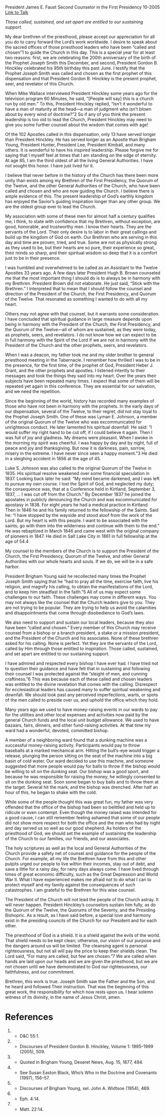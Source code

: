 President James E. Faust
Second Counselor in the First Presidency
10-2005
[Link to Talk](https://www.churchofjesuschrist.org/study/general-conference/2005/10/called-and-chosen?lang=eng)

_Those called, sustained, and set apart are entitled to our sustaining support._

My dear brethren of the priesthood, please accept our appreciation for all you do to carry forward the Lord’s work worldwide. I desire to speak about the sacred offices of those priesthood leaders who have been “called and chosen”1 to guide the Church in this day. This is a special year for at least two reasons: first, we are celebrating the 200th anniversary of the birth of the Prophet Joseph Smith this December, and second, President Gordon B. Hinckley celebrated his 95th birthday this past June. I testify that the Prophet Joseph Smith was called and chosen as the first prophet of this dispensation and that President Gordon B. Hinckley is the present prophet, seer, and revelator of this Church.

When Mike Wallace interviewed President Hinckley some years ago for the television program 60 Minutes, he said, “[People will say] this is a church run by old men.” To this, President Hinckley replied, “Isn’t it wonderful to have a man of maturity at the head—a man of judgment who isn’t blown about by every wind of doctrine?”2 So if any of you think the present leadership is too old to lead the Church, President Hinckley may need to give you some further counsel about the wisdom that comes with age!

Of the 102 Apostles called in this dispensation, only 13 have served longer than President Hinckley. He has served longer as an Apostle than Brigham Young, President Hunter, President Lee, President Kimball, and many others. It is wonderful to have his inspired leadership. Please forgive me for saying that I myself feel at times that I am standing on the edge of eternity. At age 85, I am the third oldest of all the living General Authorities. I have not sought this honor. I have just lived for it.

I believe that never before in the history of the Church has there been more unity than exists among my Brethren of the First Presidency, the Quorum of the Twelve, and the other General Authorities of the Church, who have been called and chosen and who are now guiding the Church. I believe there is ample evidence of this. The present leadership of God’s earthly kingdom has enjoyed the Savior’s guiding inspiration longer than any other group. We are the oldest group ever to lead the Church.

My association with some of these men for almost half a century qualifies me, I think, to state with confidence that my Brethren, without exception, are good, honorable, and trustworthy men. I know their hearts. They are the servants of the Lord. Their only desire is to labor in their great callings and build up the kingdom of God on earth. Our Brethren who are serving in this day and time are proven, tried, and true. Some are not as physically strong as they used to be, but their hearts are so pure, their experience so great, their minds so sharp, and their spiritual wisdom so deep that it is a comfort just to be in their presence.

I was humbled and overwhelmed to be called as an Assistant to the Twelve Apostles 33 years ago. A few days later President Hugh B. Brown counseled me that the most important thing I should do is to always be in harmony with my Brethren. President Brown did not elaborate. He just said, “Stick with the Brethren.” I interpreted that to mean that I should follow the counsel and direction of the President of the Church, the First Presidency, and Quorum of the Twelve. That resonated as something I wanted to do with all my heart.

Others may not agree with that counsel, but it warrants some consideration. I have concluded that spiritual guidance in large measure depends upon being in harmony with the President of the Church, the First Presidency, and the Quorum of the Twelve—all of whom are sustained, as they were today, as prophets, seers, and revelators. I do not know how we can expect to be in full harmony with the Spirit of the Lord if we are not in harmony with the President of the Church and the other prophets, seers, and revelators.

When I was a deacon, my father took me and my older brother to general priesthood meeting in the Tabernacle. I remember how thrilled I was to be in the presence, for the first time, of the prophet of God, President Heber J. Grant, and the other prophets and apostles. I listened intently to their messages and took the things they said into my heart. Over the years their subjects have been repeated many times. I expect that some of them will be repeated yet again in this conference. They are essential for our salvation, and we need the repetition.

Since the beginning of the world, history has recorded many examples of those who have not been in harmony with the prophets. In the early days of our dispensation, several of the Twelve, to their regret, did not stay loyal to the Prophet Joseph Smith. One of these was Lyman E. Johnson, a member of the original Quorum of the Twelve who was excommunicated for unrighteous conduct. He later lamented his spiritual downfall. He said: “I would suffer my right hand to be cut off, if I could believe it again. Then I was full of joy and gladness. My dreams were pleasant. When I awoke in the morning my spirit was cheerful. I was happy by day and by night, full of peace and joy and thanksgiving. But now it is darkness, pain, sorrow, misery in the extreme. I have never since seen a happy moment.”3 He died in a sleighing accident in 1856 at the age of 45.

Luke S. Johnson was also called to the original Quorum of the Twelve in 1835. His spiritual resolve weakened over some financial speculation in 1837. Looking back later he said: “My mind became darkened, and I was left to pursue my own course. I lost the Spirit of God, and neglected my duty; the consequence was, that at a Conference held in Kirtland, September 3, 1837, … I was cut off from the Church.” By December 1837 he joined the apostates in publicly denouncing the Church and was excommunicated for apostasy in 1838. For eight years he had a medical practice in Kirtland. Then in 1846 he and his family returned to the fellowship of the Saints. Said he: “I have stopped by the wayside and stood aloof from the work of the Lord. But my heart is with this people. I want to be associated with the saints; go with them into the wilderness and continue with them to the end.” He was rebaptized in March 1846 and came west with the original company of pioneers in 1847. He died in Salt Lake City in 1861 in full fellowship at the age of 54.4

My counsel to the members of the Church is to support the President of the Church, the First Presidency, Quorum of the Twelve, and other General Authorities with our whole hearts and souls. If we do, we will be in a safe harbor.

President Brigham Young said he recollected many times the Prophet Joseph Smith saying that he “had to pray all the time, exercise faith, live his religion, and magnify his calling, to obtain the manifestations of the Lord, and to keep him steadfast in the faith.”5 All of us may expect some challenges to our faith. These challenges may come in different ways. You may not always like the counsel that the Church leaders give to you. They are not trying to be popular. They are trying to help us avoid the calamities and disappointments that come through disobedience to God’s laws.

We also need to support and sustain our local leaders, because they also have been “called and chosen.” Every member of this Church may receive counsel from a bishop or a branch president, a stake or a mission president, and the President of the Church and his associates. None of these brethren asked for his calling. None is perfect. Yet they are the servants of the Lord, called by Him through those entitled to inspiration. Those called, sustained, and set apart are entitled to our sustaining support.

I have admired and respected every bishop I have ever had. I have tried not to question their guidance and have felt that in sustaining and following their counsel I was protected against the “sleight of men, and cunning craftiness.”6 This was because each of these called and chosen leaders was entitled to the divine revelation that comes with the calling. Disrespect for ecclesiastical leaders has caused many to suffer spiritual weakening and downfall. We should look past any perceived imperfections, warts, or spots of the men called to preside over us, and uphold the office which they hold.

Many years ago we used to have money-raising events in our wards to pay for the utilities and other local expenses and activities now paid by the general Church funds and the local unit budget allowance. We used to have bazaars, fairs, dinners, and other fund-raising activities. At that time my ward had a wonderful, devoted, committed bishop.

A member of a neighboring ward found that a dunking machine was a successful money-raising activity. Participants would pay to throw baseballs at a marked mechanical arm. Hitting the bull’s-eye would trigger a release, plunging the person sitting on the seat of the machine into a big basin of cold water. Our ward decided to use this machine, and someone suggested that more people would pay for balls to throw if the bishop would be willing to sit on the dunking seat. Our bishop was a good sport, and because he was responsible for raising the money, he willingly consented to sit on the dunking seat. Soon some began to buy balls and to throw them at the target. Several hit the mark, and the bishop was drenched. After half an hour of this, he began to shake with the cold.

While some of the people thought this was great fun, my father was very offended that the office of the bishop had been so belittled and held up to ridicule or even contempt. Even though the money raised was intended for a good cause, I can still remember feeling ashamed that some of our people did not show more respect for both the office and the man who had by night and day served us so well as our good shepherd. As holders of the priesthood of God, we should set the example of sustaining the leadership of the Church to our families, our friends, and our associates.

The holy scriptures as well as the local and General Authorities of the Church provide a safety net of counsel and guidance for the people of the Church. For example, all my life the Brethren have from this and other pulpits urged our people to live within their incomes, stay out of debt, and save a little for a rainy day, for rainy days always come. I have lived through times of great economic difficulty, such as the Great Depression and World War II. What I have experienced makes me afraid not to do what I can to protect myself and my family against the consequences of such catastrophes. I am grateful to the Brethren for this wise counsel.

The President of the Church will not lead the people of the Church astray. It will never happen. President Hinckley’s counselors sustain him fully, as do the Quorum of the Twelve, the Quorums of the Seventy, and the Presiding Bishopric. As a result, as I have said before, a special love and harmony exist in the presiding councils of the Church for our President and for each other.

The priesthood of God is a shield. It is a shield against the evils of the world. That shield needs to be kept clean; otherwise, our vision of our purpose and the dangers around us will be limited. The cleansing agent is personal righteousness, but not all will pay the price to keep their shields clean. The Lord said, “For many are called, but few are chosen.”7 We are called when hands are laid upon our heads and we are given the priesthood, but we are not chosen until we have demonstrated to God our righteousness, our faithfulness, and our commitment.

Brethren, this work is true. Joseph Smith saw the Father and the Son, and he heard and followed Their instruction. That was the beginning of this great work, the responsibility for which now rests upon us. I bear solemn witness of its divinity, in the name of Jesus Christ, amen.

# References
1. - D&C 55:1.
2. - Discourses of President Gordon B. Hinckley, Volume 1: 1995–1999 (2005), 509.
3. - Quoted in Brigham Young, Deseret News, Aug. 15, 1877, 484.
4. - See Susan Easton Black, Who’s Who in the Doctrine and Covenants (1997), 156–57.
5. - Discourses of Brigham Young, sel. John A. Widtsoe (1954), 469.
6. - Eph. 4:14.
7. - Matt. 22:14.